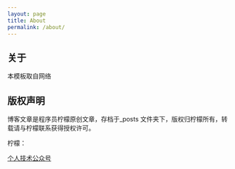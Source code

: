 ```yaml
---
layout: page
title: About
permalink: /about/
---
```


## 关于
本模板取自网络

## 版权声明

博客文章是程序员柠檬原创文章，存档于_posts 文件夹下，版权归柠檬所有，转载请与柠檬联系获得授权许可。

柠檬：

[个人技术公众号](https://mp.weixin.qq.com/mp/homepage?__biz=MzkwOTE2OTY1Nw==&hid=1&sn=6395e40d884ce4dd3900a68a0f5a6b87&scene=18#wechat_redirect)
